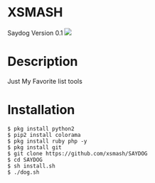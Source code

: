 # XSMASH
Saydog Version 0.1
<img src="https://github.com/saydog/SAYDOG/blob/master/v1/saydog.jpg">
# Description
Just My Favorite list tools
# Installation
```
$ pkg install python2
$ pip2 install colorama
$ pkg install ruby php -y
$ pkg install git
$ git clone https://github.com/xsmash/SAYDOG
$ cd SAYDOG
$ sh install.sh
$ ./dog.sh
```
